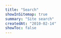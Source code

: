 ```yaml
---
title: "Search"
showInSitemap: true
summary: "Site search"
createdAt: "2010-02-14"
showToc: false
---
```


<QuickNav></QuickNav>

<SearchFull></SearchFull>